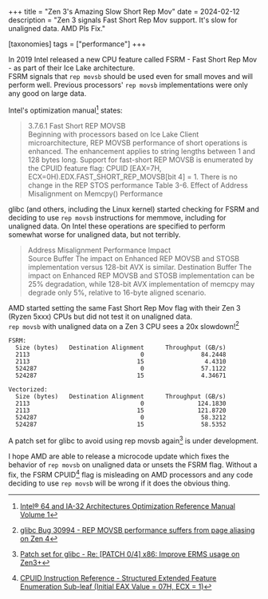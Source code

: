 +++
title = "Zen 3's Amazing Slow Short Rep Mov"
date = 2024-02-12
description = "Zen 3 signals Fast Short Rep Mov support. It's slow for unaligned data. AMD Pls Fix."

[taxonomies]
tags = ["performance"]
+++

In 2019 Intel released a new CPU feature called FSRM - Fast Short Rep Mov - as part of their Ice Lake architecture.  
FSRM signals that `rep movsb` should be used even for small moves and will perform well. Previous processors' `rep movsb` implementations were only any good on large data.

Intel's optimization manual[^1] states:

> 3.7.6.1 Fast Short REP MOVSB  
> Beginning with processors based on Ice Lake Client microarchitecture, REP MOVSB performance of short
> operations is enhanced. The enhancement applies to string lengths between 1 and 128 bytes long.
> Support for fast-short REP MOVSB is enumerated by the CPUID feature flag: CPUID [EAX=7H,
> ECX=0H).EDX.FAST_SHORT_REP_MOVSB[bit 4] = 1. There is no change in the REP STOS performance
> Table 3-6. Effect of Address Misalignment on Memcpy() Performance

glibc (and others, including the Linux kernel) started checking for FSRM and deciding to use `rep movsb` instructions for memmove, including for unaligned data. On Intel these operations are specified to perform somewhat worse for unaligned data, but not terribly.

> Address Misalignment Performance Impact  
> Source Buffer The impact on Enhanced REP MOVSB and STOSB implementation versus
> 128-bit AVX is similar.
> Destination Buffer The impact on Enhanced REP MOVSB and STOSB implementation can be 25%
> degradation, while 128-bit AVX implementation of memcpy may degrade only
> 5%, relative to 16-byte aligned scenario.

AMD started setting the same Fast Short Rep Mov flag with their Zen 3 (Ryzen 5xxx) CPUs but did not test it on unaligned data.  
`rep movsb` with unaligned data on a Zen 3 CPU sees a 20x slowdown![^2]

```
FSRM:
  Size (bytes)   Destination Alignment      Throughput (GB/s)
  2113                               0                84.2448              
  2113                              15                 4.4310
  524287                             0                57.1122 
  524287                            15                4.34671

Vectorized:
  Size (bytes)   Destination Alignment      Throughput (GB/s)
  2113                               0               124.1830             
  2113                              15               121.8720
  524287                             0                58.3212 
  524287                            15                58.5352 
```

A patch set for glibc to avoid using rep movsb again[^3] is under development.

I hope AMD are able to release a microcode update which fixes the behavior of `rep movsb` on unaligned data or unsets the FSRM flag. Without a fix, the FSRM CPUID[^4] flag is misleading on AMD processors and any code deciding to use `rep movsb` will be wrong if it does the obvious thing.

[^1]: [Intel® 64 and IA-32 Architectures Optimization Reference Manual Volume 1](https://www.intel.com/content/www/us/en/content-details/671488/intel-64-and-ia-32-architectures-optimization-reference-manual-volume-1.html)
[^2]: [glibc Bug 30994 - REP MOVSB performance suffers from page aliasing on Zen 4](https://sourceware.org/bugzilla/show_bug.cgi?id=30994)
[^3]: [Patch set for glibc - Re: [PATCH 0/4] x86: Improve ERMS usage on Zen3+](https://inbox.sourceware.org/libc-alpha/a9596bb0-96e7-4d51-b6c2-b8d9dba2280e@linaro.org/)
[^4]: [CPUID Instruction Reference - Structured Extended Feature Enumeration Sub-leaf (Initial EAX Value = 07H, ECX = 1)](https://www.felixcloutier.com/x86/cpuid#:~:text=Initial%20EAX%20Value%20%3D%2007H%2C%20ECX%20%3D%201)
